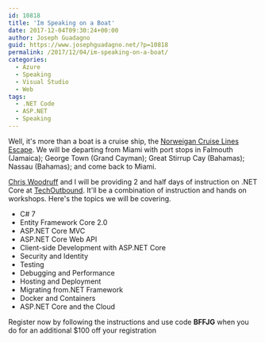 ```yaml
---
id: 10818
title: 'Im Speaking on a Boat'
date: 2017-12-04T09:30:24+00:00
author: Joseph Guadagno
guid: https://www.josephguadagno.net/?p=10818
permalink: /2017/12/04/im-speaking-on-a-boat/
categories:
  - Azure
  - Speaking
  - Visual Studio
  - Web
tags:
  - .NET Code
  - ASP.NET
  - Speaking
---
```

Well, it's more than a boat is a cruise ship, the [Norweigan Cruise Lines](https://ncl.com) [Escape](https://www.ncl.com/cruise-ship/escape). We will be departing from Miami with port stops in Falmouth (Jamaica); George Town (Grand Cayman); Great Stirrup Cay (Bahamas); Nassau (Bahamas); and come back to Miami.

[Chris Woodruff](http://www.chriswoodruff.com/blog) and I will be providing 2 and half days of instruction on .NET Core at [TechOutbound](http://www.techoutbound.com/index.html). It'll be a combination of instruction and hands on workshops. Here's the topics we will be covering.

* C# 7
* Entity Framework Core 2.0
* ASP.NET Core MVC
* ASP.NET Core Web API
* Client-side Development with ASP.NET Core
* Security and Identity
* Testing
* Debugging and Performance
* Hosting and Deployment
* Migrating from.NET Framework
* Docker and Containers
* ASP.NET Core and the Cloud

Register now by following the instructions and use code **BFFJG** when you do for an additional $100 off your registration